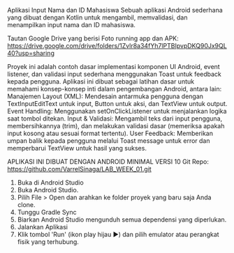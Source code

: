 Aplikasi Input Nama dan ID Mahasiswa
Sebuah aplikasi Android sederhana yang dibuat dengan Kotlin untuk mengambil, memvalidasi, dan menampilkan input nama dan ID mahasiswa.

Tautan Google Drive yang berisi Foto running app dan APK: 
https://drive.google.com/drive/folders/1Zvlr8a34fYh7lPTBIpvpDKQ90Jx9QL40?usp=sharing

Proyek ini adalah contoh dasar implementasi komponen UI Android, event listener, dan validasi input sederhana menggunakan Toast untuk feedback kepada pengguna.
Aplikasi ini dibuat sebagai latihan dasar untuk memahami konsep-konsep inti dalam pengembangan Android, antara lain:
Manajemen Layout (XML): Mendesain antarmuka pengguna dengan TextInputEditText untuk input, Button untuk aksi, dan TextView untuk output.
Event Handling: Menggunakan setOnClickListener untuk menjalankan logika saat tombol ditekan.
Input & Validasi: Mengambil teks dari input pengguna, membersihkannya (trim), dan melakukan validasi dasar (memeriksa apakah input kosong atau sesuai format tertentu).
User Feedback: Memberikan umpan balik kepada pengguna melalui Toast message untuk error dan memperbarui TextView untuk hasil yang sukses.

APLIKASI INI DIBUAT DENGAN ANDROID MINIMAL VERSI 10
Git Repo: https://github.com/VarrelSinaga/LAB_WEEK_01.git

1. Buka di Android Studio
2. Buka Android Studio.
3. Pilih File > Open dan arahkan ke folder proyek yang baru saja Anda clone.
4. Tunggu Gradle Sync
5. Biarkan Android Studio mengunduh semua dependensi yang diperlukan.
6. Jalankan Aplikasi
7. Klik tombol 'Run' (ikon play hijau ▶️) dan pilih emulator atau perangkat fisik yang terhubung.
